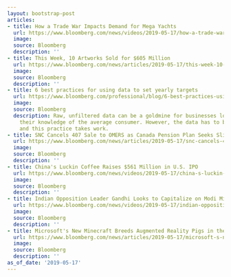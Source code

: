 ```yaml
---
layout: bootstrap-post
articles:
- title: How a Trade War Impacts Demand for Mega Yachts
  url: https://www.bloomberg.com/news/videos/2019-05-17/how-a-trade-war-impacts-demand-for-mega-yachts-video
  image: 
  source: Bloomberg
  description: ''
- title: This Week, 10 Artworks Sold for $605 Million
  url: https://www.bloomberg.com/news/articles/2019-05-17/this-week-10-artworks-sold-for-605-million
  image: 
  source: Bloomberg
  description: ''
- title: 6 best practices for using data to set yearly targets
  url: https://www.bloomberg.com/professional/blog/6-best-practices-using-data-set-yearly-targets/
  image: 
  source: Bloomberg
  description: Raw, unfiltered data can be a goldmine for businesses looking to expand
    their knowledge of the average consumer. However, the data has to be legible first,
    and this practice takes work.
- title: SNC Cancels 407 Sale to OMERS as Canada Pension Plan Seeks Slice
  url: https://www.bloomberg.com/news/articles/2019-05-17/snc-cancels-407-sale-to-omers-as-canada-pension-plan-seeks-slice
  image: 
  source: Bloomberg
  description: ''
- title: China's Luckin Coffee Raises $561 Million in U.S. IPO
  url: https://www.bloomberg.com/news/videos/2019-05-17/china-s-luckin-coffee-raises-561-million-in-u-s-ipo-video
  image: 
  source: Bloomberg
  description: ''
- title: Indian Opposition Leader Gandhi Looks to Capitalize on Modi Missteps
  url: https://www.bloomberg.com/news/videos/2019-05-17/indian-opposition-leader-gandhi-looks-to-capitalize-on-modi-missteps-video
  image: 
  source: Bloomberg
  description: ''
- title: Microsoft's New Minecraft Breeds Augmented Reality Pigs in the Backyard
  url: https://www.bloomberg.com/news/articles/2019-05-17/microsoft-s-new-minecraft-breeds-augmented-reality-pigs-in-the-backyard
  image: 
  source: Bloomberg
  description: ''
as_of_date: '2019-05-17'
---
```


